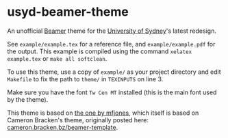 # usyd-beamer-theme

An unofficial [Beamer](https://en.wikipedia.org/wiki/Beamer_(LaTeX)) theme for
the [University of Sydney](http://sydney.edu.au)'s latest redesign.

See `example/example.tex` for a reference file, and `example/example.pdf` for
the output. This example is compiled using the command `xelatex example.tex` or
`make all softclean`.

To use this theme, use a copy of `example/` as your project directory and edit
`Makefile` to fix the path to `theme/` in `TEXINPUTS` on line 3.

Make sure you have the font `Tw Cen MT` installed (this is the main font used
by the theme). 

This theme is based on [the one by
mfjones](https://github.com/mfjones/usyd-beamer-theme), which itself is based
on Cameron Bracken's theme, originally posted here:
[cameron.bracken.bz/beamer-template](http://cameron.bracken.bz/beamer-template).

